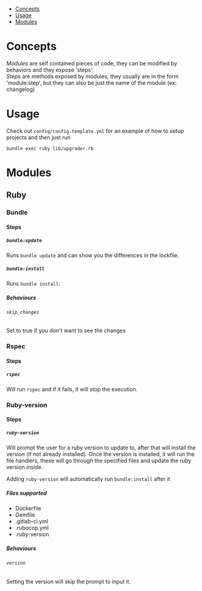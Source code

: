 - [Concepts](#concepts)
- [Usage](#usage)
- [Modules](#modules)
  
# Concepts

*Modules* are self contained pieces of code, they can be modified by behaviors and they expose 'steps'.  
*Steps* are methods exposed by modules, they usually are in the form 'module:step', but they can also be just the name of the module (ex: changelog)

# Usage

Check out `config/config.template.yml` for an example of how to setup projects and then just run

```
bundle exec ruby lib/upgrader.rb
```

# Modules
## Ruby

### Bundle

#### Steps

##### *`bundle:update`*

Runs `bundle update` and can show you the differences in the lockfile.

##### *`bundle:install`*

Runs `bundle install`.

##### Behaviours

###### *`skip_changes`*

Set to true if you don't want to see the changes

### Rspec

#### Steps

##### *`rspec`*

Will run `rspec` and if it fails, it will stop the execution.

### Ruby-version

#### Steps

##### *`ruby-version`*

Will prompt the user for a ruby version to update to, after that will install the version (if not already installed).
Once the version is installed, it will run the file handlers, these will go through the specified files and update the ruby version inside.

Adding `ruby-version` will automatically run `bundle:install` after it

##### Files supported
- Dockerfile
- Gemfile
- .gitlab-ci.yml
- .rubocop.yml
- .ruby-version


##### Behaviours

###### *`version`*

Setting the version will skip the prompt to input it.

